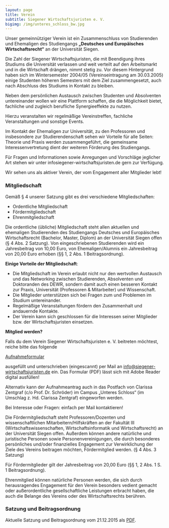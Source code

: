 ```yaml
---
layout: page
title: Verein
subtitle: Siegener Wirtschaftsjuristen e. V.
bigimg: /img/unteres_schloss_bw.jpg
---
```




Unser gemeinnütziger Verein ist ein Zusammenschluss von Studierenden und Ehemaligen des Studiengangs **„Deutsches und Europäisches Wirtschaftsrecht“** an der Universität Siegen.

Die Zahl der Siegener Wirtschaftsjuristen, die mit Beendigung ihres Studiums die Universität verlassen und weit verteilt auf den Arbeitsmarkt und in die Wirtschaft drängen, nimmt stetig zu. Vor diesem Hintergrund haben sich im Wintersemester 2004/05 (Vereinseintragung am 30.03.2005) einige Studenten höheren Semesters mit dem Ziel zusammengesetzt, auch nach Abschluss des Studiums in Kontakt zu bleiben.

Neben dem persönlichen Austausch zwischen Studenten und Absolventen untereinander wollen wir eine Plattform schaffen, die die Möglichkeit bietet, fachliche und zugleich berufliche Synergieeffekte zu nutzen.

Hierzu veranstalten wir regelmäßige Vereinstreffen, fachliche Veranstaltungen und sonstige Events.

Im Kontakt der Ehemaligen zur Universität, zu den Professoren und insbesondere zur Studierendenschaft sehen wir Vorteile für alle Seiten: Theorie und Praxis werden zusammengeführt, die gemeinsame Interessenvertretung dient der weiteren Förderung des Studiengangs.

Für Fragen und Informationen sowie Anregungen und Vorschläge jeglicher Art stehen wir unter info<at>siegener-wirtschaftsjuristen.de gern zur Verfügung.

Wir sehen uns als aktiver Verein, der vom Engagement aller Mitglieder lebt!


### Mitgliedschaft

Gemäß § 4 unserer Satzung gibt es drei verschiedene Mitgliedschaften:

  * Ordentliche Mitgliedschaft
  * Fördermitgliedschaft
  * Ehrenmitgliedschaft

Die ordentliche (übliche) Mitgliedschaft steht allen aktuellen und ehemaligen Studierenden des Studiengangs Deutsches und Europäisches Wirtschaftsrecht (Bachelor, Master, Diplom) an der Universität Siegen offen (§ 4 Abs. 2 Satzung).
Von eingeschriebenen Studierenden wird ein Jahresbeitrag von 10,00 Euro, von Ehemaligen/Alumnis ein Jahresbeitrag von 20,00 Euro erhoben (§§ 1, 2 Abs. 1 Beitragsordnung).

__Einige Vorteile der Mitgliedschaft__:

   * Die Mitgliedschaft im Verein erlaubt nicht nur den wertvollen Austausch und das Networking zwischen Studierenden, Absolventen und Doktoranden des DEWR, sondern damit auch einen besseren Kontakt zur Praxis, Universität (Professoren & Mitarbeiter) und Wissenschaft.
   * Die Mitglieder unterstützen sich bei Fragen zum und Problemen im Studium untereinander.
   * Regelmäßige Veranstaltungen fördern den Zusammenhalt und andauernde Kontakte.
   * Der Verein kann sich geschlossen für die Interessen seiner Mitglieder bzw. der Wirtschaftsjuristen einsetzen.

 

__Mitglied werden?__

Falls du dem Verein Siegener Wirtschaftsjuristen e. V. beitreten möchtest, reiche bitte das folgende

[Aufnahmeformular](/img/Aufnahmeantrag.pdf)

ausgefüllt und unterschrieben (eingescannt) per Mail an <info@siegener-wirtschaftsjuristen.de> ein. Das Formular (PDF) lässt sich mit Adobe Reader digital ausfüllen!

Alternativ kann der Aufnahmeantrag auch in das Postfach von Clarissa Zentgraf (c/o Prof. Dr. Schröder) im Campus „Unteres Schloss“ (im Umschlag z. Hd. Clarissa Zentgraf) eingeworfen werden.

Bei Interesse oder Fragen: einfach per Mail kontaktieren!

Die Fördermitgliedschaft steht Professoren/Dozenten und wissenschaftlichen Mitarbeitern/Hilfskräften an der Fakultät III (Wirtschaftswissenschaften, Wirtschaftsinformatik und Wirtschaftsrecht) an der Universität Siegen offen. Außerdem können andere natürliche und juristische Personen sowie Personenvereinigungen, die durch besonderes persönliches und/oder finanzielles Engagement zur Verwirklichung der Ziele des Vereins beitragen möchten, Fördermitglied werden. (§ 4 Abs. 3 Satzung)

Für Fördermitglieder gilt der Jahresbeitrag von 20,00 Euro (§§ 1, 2 Abs. 1 S. 1 Beitragsordnung).

Ehrenmitglied können natürliche Personen werden, die sich durch herausragendes Engagement für den Verein besonders vedient gemacht oder außerordentliche gesellschaftliche Leistungen erbracht haben, die auch die Belange des Vereins oder des Wirtschaftsrechts berühren.


### Satzung und Beitragsordnung

Aktuelle Satzung und Beitragsordnung vom 21.12.2015 als [PDF](/img/Satzung.pdf).
